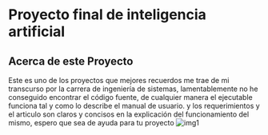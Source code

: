# Proyecto final de inteligencia artificial
## Acerca de este Proyecto
Este es uno de los proyectos que mejores recuerdos me trae de mi transcurso por la carrera de ingeniería de sistemas, lamentablemente no he conseguido encontrar el código fuente, de cualquier manera el ejecutable funciona tal y como lo describe el manual de usuario. y los requerimientos y el articulo son claros y concisos en la explicación del funcionamiento del mismo, espero que sea de ayuda para tu proyecto
![img1](https://i.imgur.com/4Eg9BNv.png)
